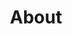 ---
slug: "/about"
title: "About"
description: "Hello! My name is Alex and I am a rising sophomore at the University of British Columbia. I'm pursuing a Bachelor of Science in Computer Science and Statistics. My interests include quantitative finance, syst"
---